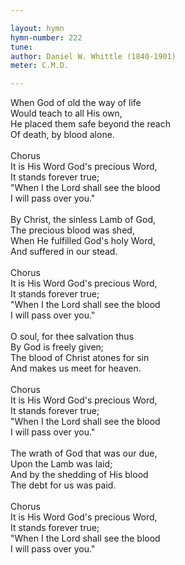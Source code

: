```yaml
---

layout: hymn
hymn-number: 222
tune: 
author: Daniel W. Whittle (1840-1901)
meter: C.M.D.

---
```

When God of old the way of life<br>Would teach to all His own,<br>He placed them safe beyond the reach<br>Of death, by blood alone.<br><br>Chorus<br>It is His Word God's precious Word,<br>It stands forever true;<br>"When I the Lord shall see the blood<br>I will pass over you."<br><br>By Christ, the sinless Lamb of God,<br>The precious blood was shed,<br>When He fulfilled God's holy Word,<br>And suffered in our stead.<br><br>Chorus<br>It is His Word God's precious Word,<br>It stands forever true;<br>"When I the Lord shall see the blood<br>I will pass over you."<br><br>O soul, for thee salvation thus<br>By God is freely given;<br>The blood of Christ atones for sin<br>And makes us meet for heaven.<br><br>Chorus<br>It is His Word God's precious Word,<br>It stands forever true;<br>"When I the Lord shall see the blood<br>I will pass over you."<br><br>The wrath of God that was our due,<br>Upon the Lamb was laid;<br>And by the shedding of His blood<br>The debt for us was paid.<br><br>Chorus<br>It is His Word God's precious Word,<br>It stands forever true;<br>"When I the Lord shall see the blood<br>I will pass over you."<br><br><br>
